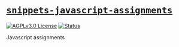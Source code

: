 # [`snippets-javascript-assignments`][repo-url]

<!-- shields -->

[![AGPLv3.0 License][license-shield]][license-url]
[![Status][status-finished-shield]][repo-url]

Javascript assignments

<!-- internal links -->

<!-- external links -->

[repo-url]: https://github.com/shishifubing/snippets-javascript-assignments
[status-finished-shield]: https://img.shields.io/badge/status-finished-informational?style=for-the-badge
[license-url]: https://github.com/shishifubing/misc-personal-dotfiles/blob/main/LICENSE

<!-- shield links -->

[license-shield]: https://img.shields.io/github/license/shishifubing/snippets-javascript-assignments.svg?style=for-the-badge
